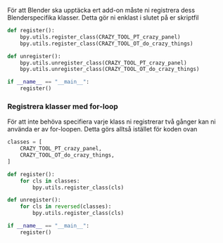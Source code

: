 För att Blender ska upptäcka ert add-on måste ni registrera dess Blenderspecifika klasser.
Detta gör ni enklast i slutet på er skriptfil
```python
def register():
	bpy.utils.register_class(CRAZY_TOOL_PT_crazy_panel)
	bpy.utils.register_class(CRAZY_TOOL_OT_do_crazy_things)

def unregister():
	bpy.utils.unregister_class(CRAZY_TOOL_PT_crazy_panel)
	bpy.utils.unregister_class(CRAZY_TOOL_OT_do_crazy_things)

if __name__ == "__main__":
    register()
```
### Registrera klasser med for-loop
För att inte behöva specifiera varje klass ni registrerar två gånger kan ni använda er av for-loopen.
Detta görs alltså istället för koden ovan
```python
classes = [
	CRAZY_TOOL_PT_crazy_panel,
	CRAZY_TOOL_OT_do_crazy_things,
]

def register():
	for cls in classes:
        bpy.utils.register_class(cls)

def unregister():
	for cls in reversed(classes):
        bpy.utils.register_class(cls)

if __name__ == "__main__":
    register()

```